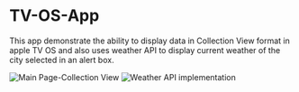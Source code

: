 # TV-OS-App

This app demonstrate the ability to display data in Collection View format in apple TV OS and also uses weather API to display current
weather of the city selected in an alert box.


![Main Page-Collection View](https://patparas.dev.fast.sheridanc.on.ca/TV_OS/TV-OS1.png)
![Weather API implementation](https://patparas.dev.fast.sheridanc.on.ca/TV_OS/TV-OS2.png)
